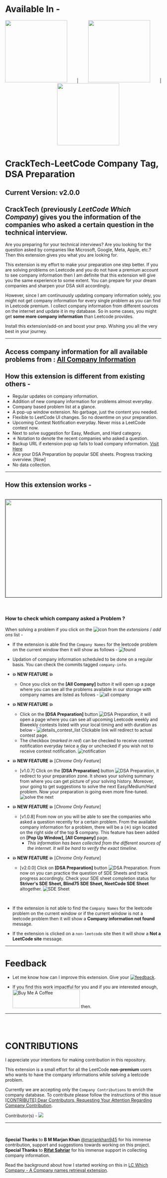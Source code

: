 # Available In -
<center><a href = "https://chrome.google.com/webstore/detail/cracktech-find-leetcode-c/fmbicfmfmangckllfaomfkhdankgapfk" target="_blank"><img src="/static/chrome-webstore.png" width="200"></a> &nbsp; &nbsp; &nbsp; &nbsp;| &nbsp; &nbsp; &nbsp; &nbsp;<a href = "https://addons.mozilla.org/en-US/firefox/addon/cracktech-leetcode-company-tag/" target="_blank"><img src="/static/firefox-add-on-store.PNG" width="200"></a> &nbsp; &nbsp; &nbsp; &nbsp;|&nbsp; &nbsp; &nbsp; &nbsp; <a href = "https://microsoftedge.microsoft.com/addons/detail/leetcode-which-company/aknogcjbpnfdmmnlphmkpcldbepblapf" target="_blank"><img src="/static/ms-edge-store.PNG" width="200"></a></center>

# CrackTech-LeetCode Company Tag, DSA Preparation

## Current Version: v2.0.0

## CrackTech (previously *LeetCode Which Company*) gives you the information of the companies who asked a certain question in the technical interview.

Are you preparing for your technical interviews? Are you looking for the question asked by companies like Microsoft, Google, Meta, Apple, etc.? Then this extension gives you what you are looking for.

This extension is my effort to make your preparation one step better. If you are solving problems on Leetcode and you do not have a premium account to see company information then I am definite that this extension will give you the same experience to some extent. You can prepare for your dream companies and sharpen your DSA skill accordingly.

However, since I am continuously updating company information solely, you might not get company information for every single problem as you can find in Leetcode premium. I collect company information from different sources on the internet and update it in my database. So in some cases, you might get **some more company information** than Leetcode provides.

Install this extension/add-on and boost your prep. Wishing you all the very best in your journey.

------
Access company information for all available problems from : <a href="https://ssavi-ict.github.io/LeetCode-Which-Company/" target="_blank">All Company Information</a>
------ 
## How this extension is different from existing others - 

- Regular updates on company information.
- Addition of new company information for problems almost everyday.
- Company based problem list at a glance.
- A pop-up window extension. No garbage, just the content you needed.
- Flexible to LeetCode UI changes. So no downtime on your preparation.
- Upcoming Contest Notification everyday. Never miss a LeetCode contest now.
- Next to solve suggestion for Easy, Medium, and Hard category.
- ✯ Notation to denote the recent companies who asked a question.
- Backup URL if extension pop up fails to load company information. <a href="https://ssavi-ict.github.io/LeetCode-Which-Company/" target="_blank">Visit Here</a>
- Ace your DSA Preparation by popular SDE sheets. Progress tracking overview. [*New*]
- No data collection.

------ 
## How this extension works - 
<center><br>
<a href="http://www.youtube.com/watch?feature=player_embedded&v=kELpCJ3Rc_Q" target="_blank">
 <img src="https://img.youtube.com/vi/kELpCJ3Rc_Q/hqdefault.jpg" width="560" height="315" border="1" />
</a></center>
<br><br>

### **How to check which company asked a Problem ?**
When solving a problem if you click on the ![icon](chrome/res/32.png) from the *extensions* / *add ons* list -

- If the extension is able find the `Company Names` for the leetcode problem on the current window then it will show as follows - 
![found](/static/webfile/info_shows.PNG)
- Updation of company information scheduled to be done on a regular basis. You can check the commits tagged `company-info`.

- **💥 NEW FEATURE 💥**
    
    - Once you click on the **[All Company]** button it will open up a page where you can see all the problems available in our storage with company names are listed as follows - ![all company](/static/webfile/complete_list.png)

- **💥 NEW FEATURE 💥**
    - Click on the **[DSA Preparation]** button ![DSA Preparation](/static/webfile/dsa-preparation.png), it will open a page where you can see all upcoming Leetcode weekly and Biweekly contests listed with your local timing and with duration as below - 
    ![details_contest_list](/static/webfile/leetcoder.PNG) Clickable link will redirect to actual contest page.
    - The checkbox (*marked in red*) can be checked to receive contest notification everyday twice a day or unchecked if you wish not to receive contest notification. ![notification](/static/webfile/notification.PNG)

- **💥 NEW FEATURE 💥** [*Chrome Only Feature*]
    - [v1.0.7] Click on the **[DSA Preparation]** button ![DSA Preparation](/static/webfile/dsa-preparation.png), it redirect to your preparation zone.
    It shows your solving summary from where you can get picture of your solving history. Moreover, your going to get suggestions to solve the next Easy/Medium/Hard problem. Now your preparation is going even more fine-tuned. ![solve the next](/static/webfile/problem-suggestion.PNG)

- **💥 NEW FEATURE 💥** [*Chrome Only Feature*]
    - [v1.0.8] From now on you will be able to see the companies who asked a question recently for a certain problem. From the available company information for a problem, there will be a (✯) sign located on the right side of the top **5** company. This feature has been added on **[Pop Up Window], [All Company]** page. 
        - *This information has been collected from the different sources of the internet. It will be hard to verify the exact timeline.*
- **💥 NEW FEATURE 💥** [*Chrome Only Feature*]
    - [v2.0.0] Click on **[DSA Preparation]** button ![DSA Preparation](/static/webfile/dsa-preparation.png). From now on you can practice the question of SDE Sheets and track progress accordingly. Check your SDE sheet completion status for **Striver's SDE Sheet, Blind75 SDE Sheet, NeetCode SDE Sheet** altogether. ![SDE Sheet](/static/webfile/sde_sheet.gif)

<br>

- If the extension is not able to find the `Company Names` for the leetcode problem on the current window or if the current window is not a leetcode problem then it will show a **Company information not found** message.


- If the extension is clicked on a `non-leetcode` site then it will show a **Not a LeetCode site** message.


-----
# Feedback
- Let me know how can I improve this extension. Give your <a href='https://forms.gle/cAW1jxYxUTwgUmMd9' target="_blank">![feedback](/static/feedback-button-file.png)</a>.

- If you find this work impactful for you and if you are interested enough, <a href="https://www.buymeacoffee.com/ssavi" target="_blank"><img src="https://cdn.buymeacoffee.com/buttons/v2/default-yellow.png" alt="Buy Me A Coffee" style="height: 60px !important;width: 217px !important;" ></a> then.
-----
<br><br>

# CONTRIBUTIONS
I appreciate your intentions for making contribution in this repository. 

This extension is a small effort for all the LeetCode **non-premium** users who wants to have the company informations while solving a leetcode problem. 

Currently we are accepting only the `Company Contributions` to enrich the company database. To contribute please follow the instructions of this issue [[CONTRIBUTE] Dear Contributors, Requesting Your Attention Regarding Company Contribution](https://github.com/ssavi-ict/LC-Which-Company/issues/4).


Contributor(s) - 
<a href="https://github.com/ssavi-ict/lc-which-company/graphs/contributors">
  <img src="https://contrib.rocks/image?repo=ssavi-ict/lc-which-company" />
</a>

----
<br>

**Special Thanks** to **B M Marjan Khan** [@marjankhan945](https://github.com/marjankhan945) for his immense contribution, support and suggestions towards working on this project.
**Special Thanks** to [**Rifat Sahriar**](https://github.com/marjankhan945) for his immense support in collecting company information.

Read the background about how I started working on this in [LC Which Company - A Company names retrieval extension](https://sites.google.com/view/iamavik/leetcode-which-company-a-company-names-retrieval-extension).
